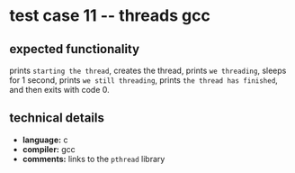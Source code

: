 # test case 11 -- threads gcc

## expected functionality
prints `starting the thread`, creates the thread, prints `we threading`, sleeps for 1 second, prints `we still threading`, prints `the thread has finished`, and then exits with code 0.

## technical details
- **language:** c
- **compiler:** gcc
- **comments:** links to the `pthread` library

